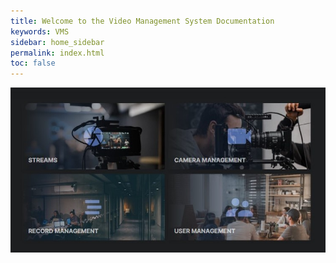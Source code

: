 ```yaml
---
title: Welcome to the Video Management System Documentation
keywords: VMS
sidebar: home_sidebar
permalink: index.html
toc: false
---
```


<img src="images/home/homepage.jpg"></a>
